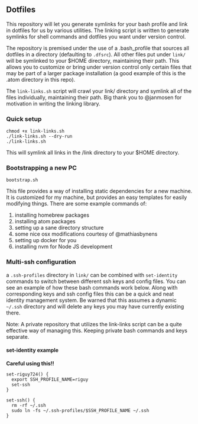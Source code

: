 ## Dotfiles

This repository will let you generate symlinks for your bash profile and link in dotfiles
for us by various utilities.  The linking script is written to generate symlinks for shell
commands and dotfiles you want under version control.

The repository is premised under the use of a .bash_profile that sources all dotfiles in a directory
(defaulting to `.dfsrc`).  All other files put under `link/` will be symlinked to your $HOME
directory, maintaining their path.  This allows you to customize or bring under version control only
certain files that may be part of a larger package installation (a good example of this is the .atom
directory in this repo).

The `link-links.sh` script will crawl your link/ directory and symlink all of the files individually,
maintaining their path.  Big thank you to @janmosen for motivation in writing the linking library.

### Quick setup

```
chmod +x link-links.sh
./link-links.sh --dry-run
./link-links.sh
```

This will symlink all links in the /link directory to your $HOME directory.

### Bootstrapping a new PC

`bootstrap.sh`

This file provides a way of installing static dependencies for a new machine.  It is
customized for my machine, but provides an easy templates for easily modifying things.
There are some example commands of:

1. installing homebrew packages
1. installing atom packages
1. setting up a sane directory structure
1. some nice osx modifications courtesy of @mathiasbynens
1. setting up docker for you
1. installing nvm for Node JS development

### Multi-ssh configuration

a `.ssh-profiles` directory in `link/` can be combined with `set-identity` commands to switch between
different ssh keys and config files.  You can see an example of how these bash commands work below.
Along with corresponding keys and ssh config files this can be a quick and neat identity management system.
Be warned that this assumes a dynamic `~/.ssh` directory and will delete any keys you may have currently existing there.

Note: A private repository that utilizes the link-links script can be a quite effective way of managing this.
Keeping private bash commands and keys separate.

#### set-identity example

**Careful using this!!**

```
set-riguy724() {
  export SSH_PROFILE_NAME=riguy
  set-ssh
}

set-ssh() {
  rm -rf ~/.ssh
  sudo ln -fs ~/.ssh-profiles/$SSH_PROFILE_NAME ~/.ssh
}
```
